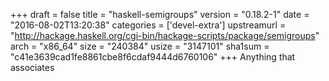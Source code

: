 +++
draft = false
title = "haskell-semigroups"
version = "0.18.2-1"
date = "2016-08-02T13:20:38"
categories = ['devel-extra']
upstreamurl = "http://hackage.haskell.org/cgi-bin/hackage-scripts/package/semigroups"
arch = "x86_64"
size = "240384"
usize = "3147101"
sha1sum = "c41e3639cad1fe8861cbe8f6cdaf9444d6760106"
+++
Anything that associates